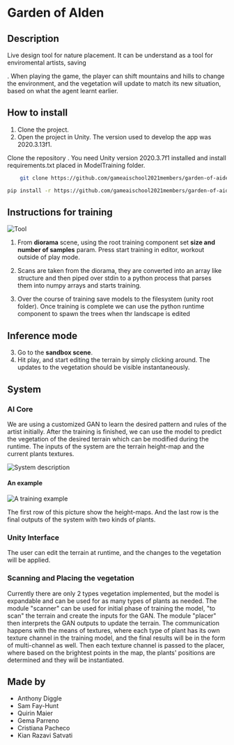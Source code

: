 # Garden of AIden
## Description

Live design tool for nature placement. It can be understand as a tool for enviromental artists, saving 

. When playing the game, the player can shift mountains and hills to change the environment, and the vegetation will update to match its new situation, based on what the agent learnt earlier.

## How to install

 1. Clone the project.
 2. Open the project in Unity. The version used to develop the app was 2020.3.13f1.
 
 Clone the repository .
You need Unity version 2020.3.7f1 installed and install requirements.txt placed in ModelTraining folder. 

```bash
    git clone https://github.com/gameaischool2021members/garden-of-aiden
```

```bash
pip install -r https://github.com/gameaischool2021members/garden-of-aiden/blob/master/Assets/ModelTraining/requirements.txt
```
 
 ## Instructions for training
 
 ![Tool](https://github.com/gameaischool2021members/garden-of-aiden/blob/master/Readme%20Pictures/tool.png)

1. From **diorama** scene, using the root training component set **size and number of samples** param. Press start training in editor, workout outside of play mode. 

2. Scans are taken from the diorama, they are converted into an array like structure and then piped over stdin to a python process that parses them into numpy arrays and starts training. 

3. Over the course of training  save models to the filesystem (unity root folder). Once training is complete we can use the python runtime component to spawn the trees when thr landscape is edited
 
 
 ## Inference mode
 
 3. Go to the **sandbox scene**.
 4. Hit play, and start editing the terrain by simply clicking around. The updates to the vegetation should be visible instantaneously.

## System

### AI Core
We are using a customized GAN to learn the desired pattern and rules of the artist initially. After the training is finished, we can use the model to predict the vegetation of the desired terrain which can be modified during the runtime.
The inputs of the system are the terrain height-map and the current plants textures.

![System description](https://github.com/gameaischool2021members/garden-of-aiden/blob/5dba9c411a261e40e4cdf453d1c5058c3d06afbf/Readme%20Pictures/System%20Description.png)

#### An example
![A training example](https://github.com/gameaischool2021members/garden-of-aiden/blob/5dba9c411a261e40e4cdf453d1c5058c3d06afbf/Readme%20Pictures/AI%20Example.png)

The first row of this picture show the height-maps.
And the last row is the final outputs of the system with two kinds of plants.

### Unity Interface
The user can edit the terrain at runtime, and the changes to the vegetation will be applied.

### Scanning and Placing the vegetation
Currently there are only 2 types vegetation implemented, but the model is expandable and can be used for as many types of plants as needed.
The module "scanner" can be used for initial phase of training the model, "to scan" the terrain and create the inputs for the GAN.
The module "placer" then interprets the GAN outputs to update the terrain.
The communication happens with the means of textures, where each type of plant has its own texture channel in the training model, and the final results will be in the form of multi-channel as well. Then each texture channel is passed to the placer, where based on the brightest points in the map, the plants' positions are determined and they will be instantiated.

## Made by

- Anthony Diggle
- Sam Fay-Hunt
- Quirin Maier
- Gema Parreno
- Cristiana Pacheco
- Kian Razavi Satvati
